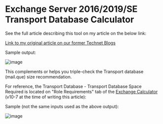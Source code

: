 # Exchange Server 2016/2019/SE Transport Database Calculator

See the full article describing this tool on my article on the below link:

[Link to my original article on our former Technet Blogs](https://learn.microsoft.com/en-us/archive/blogs/samdrey/exchange-20132016-sizing-the-transport-storage-disk-space)

Sample output:

![image](https://github.com/user-attachments/assets/00e9c585-ac65-451d-aa41-4415b41c46fb)

This complements or helps you triple-check the Transport database (mail.que) size recommendation.

For reference, the Transport Database - Transport Database Space Required is located on "Role Requirements" tab of the [Exchange Calculator](https://www.microsoft.com/en-us/download/details.aspx?id=102123) (v10-7 at the time of writing this article):

Sample (not the same inputs used as the above output):

![image](https://github.com/user-attachments/assets/594855d7-2b31-4d20-a665-9eddee94bc1c)

